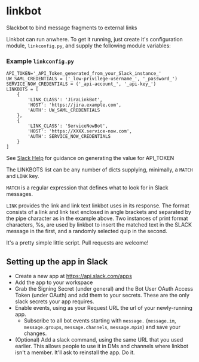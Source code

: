 # linkbot
Slackbot to bind message fragments to external links

Linkbot can run anwhere. To get it running, just create it's configuration module, `linkconfig.py`, and supply
the following module variables:

### Example `linkconfig.py`

    API_TOKEN='_API_Token_generated_from_your_Slack_instance_'
    UW_SAML_CREDENTIALS = ('_low-privilege-username_', '_password_')
    SERVICE_NOW_CREDENTIALS = ('_api-account_', '_api-key_')
    LINKBOTS = [
        {
            'LINK_CLASS': 'JiraLinkBot',
            'HOST': 'https://jira.example.com',
            'AUTH': UW_SAML_CREDENTIALS
        },
        {
            'LINK_CLASS': 'ServiceNowBot',
            'HOST': 'https://XXXX.service-now.com',
            'AUTH': SERVICE_NOW_CREDENTIALS
        }
    ]

See [Slack Help](https://get.slack.help/hc/en-us/articles/215770388-Create-and-regenerate-API-tokens) for guidance on generating the value for API_TOKEN

The LINKBOTS list can be any number of dicts supplying, minimally, a `MATCH` and `LINK` key.

`MATCH` is a regular expression that defines what to look for in Slack messages.

`LINK` provides the link and link text linkbot uses in its response.  The format
consists of a link and link text enclosed in angle brackets and separated by the pipe character as in the example above.  Two 
instances of print format characters, %s, are used by linkbot to insert the matched text in the SLACK message in the first, and 
a randomly selected quip in the second.

It's a pretty simple little script.  Pull requests are welcome!


## Setting up the app in Slack

* Create a new app at https://api.slack.com/apps
* Add the app to your workspace
* Grab the Signing Secret (under general) and the Bot User OAuth Access Token (under OAuth) and add them to your secrets. These are the only slack secrets your app requires.
* Enable events, using as your Request URL the url of your newly-running app.
  * Subscribe to all bot events starting with `message.` (`message.im`, `message.groups`, `message.channels`,   `message.mpim`) and save your changes.
* (Optional) Add a slack command, using the same URL that you used earlier. This allows people to use it in DMs and channels where linkbot isn't a member. It'll ask to reinstall the app. Do it.
